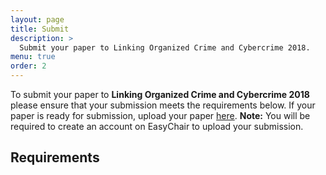 ```yaml
---
layout: page
title: Submit
description: >
  Submit your paper to Linking Organized Crime and Cybercrime 2018.
menu: true
order: 2
---
```


To submit your paper to **Linking Organized Crime and Cybercrime 2018** please
ensure that your submission meets the requirements below. If your paper is ready
for submission, upload your paper [here](https://easychair.org). **Note:** You
will be required to create an account on EasyChair to upload your submission.

## Requirements
